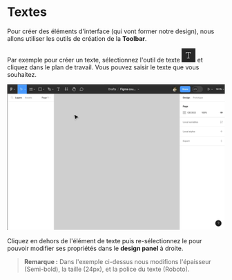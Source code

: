 # Textes

Pour créer des éléments d'interface (qui vont former notre design), nous allons utiliser les outils de création de la **Toolbar**.

Par exemple pour créer un texte, sélectionnez l'outil de texte <img height="32px" alt="create texte" src="../../../assets/img/figma/theory/ui-components/texts/text-tool-icon.png"> et cliquez dans le plan de travail. Vous pouvez saisir le texte que vous souhaitez.

![create texte](../../../assets/img/figma/theory/ui-components/texts/create_text.gif)

Cliquez en dehors de l'élément de texte puis re-sélectionnez le pour pouvoir modifier ses propriétés dans le **design panel** à droite.

> **Remarque :** Dans l'exemple ci-dessus nous modifions l'épaisseur (Semi-bold), la taille (24px), et la police du texte (Roboto).
